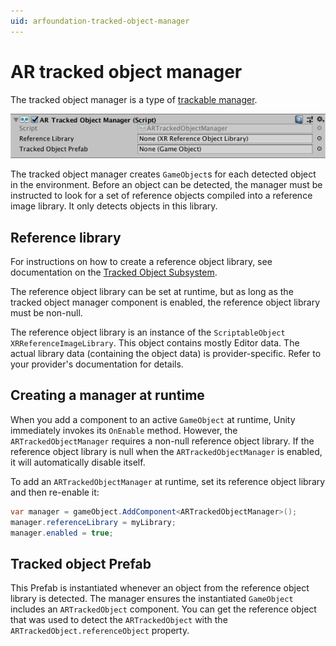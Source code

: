 ```yaml
---
uid: arfoundation-tracked-object-manager
---
```

# AR tracked object manager

The tracked object manager is a type of [trackable manager](trackable-managers.md).

![AR tracked object manager](images/ar-tracked-object-manager.png "AR tracked object manager")

The tracked object manager creates `GameObject`s for each detected object in the environment. Before an object can be detected, the manager must be instructed to look for a set of reference objects compiled into a reference image library. It only detects objects in this library.

## Reference library

For instructions on how to create a reference object library, see documentation on the [Tracked Object Subsystem](http://docs.unity3d.com/Packages/com.unity.xr.arsubsystems@latest?preview=1&subfolder=/manual/object-tracking.html).

The reference object library can be set at runtime, but as long as the tracked object manager component is enabled, the reference object library must be non-null.

The reference object library is an instance of the `ScriptableObject` `XRReferenceImageLibrary`. This object contains mostly Editor data. The actual library data (containing the object data) is provider-specific. Refer to your provider's documentation for details.

## Creating a manager at runtime

When you add a component to an active `GameObject` at runtime, Unity immediately invokes its `OnEnable` method. However, the `ARTrackedObjectManager` requires a non-null reference object library. If the reference object library is null when the `ARTrackedObjectManager` is enabled, it will automatically disable itself.

To add an `ARTrackedObjectManager` at runtime, set its reference object library and then re-enable it:

```csharp
var manager = gameObject.AddComponent<ARTrackedObjectManager>();
manager.referenceLibrary = myLibrary;
manager.enabled = true;
```

## Tracked object Prefab

This Prefab is instantiated whenever an object from the reference object library is detected. The manager ensures the instantiated `GameObject` includes an `ARTrackedObject` component. You can get the reference object that was used to detect the `ARTrackedObject` with the `ARTrackedObject.referenceObject` property.
